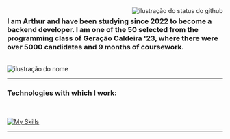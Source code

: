 <img align='right' src="https://github-readme-stats.vercel.app/api?username=0hTutu&show_icons=true&title_color=783c00&text_color=af552e&icon_color=783c00&bg_color=f8efd4&cache_seconds=2300" alt="ilustração do status do github">

### I am Arthur and have been studying since 2022 to become a backend developer. I am one of the 50 selected from the programming class of Geração Caldeira '23, where there were over 5000 candidates and 9 months of coursework.
</br>
<img src="https://img.shields.io/static/v1?label=Overview&message=0hTutu&color=f8efd4&style=for-the-badge&logo=GitHub" alt="ilustração do nome">
</br>

---
### Technologies with which I work:
</br>

[![My Skills](https://skillicons.dev/icons?i=java,gradle,spring,maven,postgres,idea,vscode,github,git,&perline=3)](https://skillicons.dev)

<hr>
